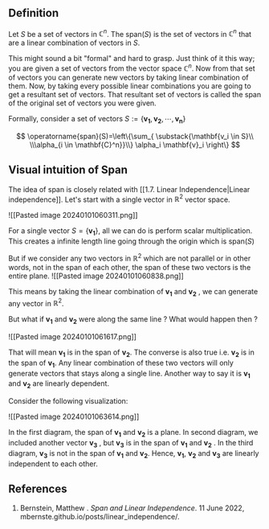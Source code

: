 
## Definition

Let $S$ be a set of vectors in $\mathbb{C}^n$. The $\text{span}(S)$ is the set of vectors in $\mathbb{C}^n$ that are a linear combination of vectors in $S$.  

This might sound a bit "formal" and hard to grasp. Just think of it this way; you are given a set of vectors from the vector space $\mathbb{C}^{n}$. Now from that set of vectors you can generate new vectors by taking linear combination of them. Now, by taking every possible linear combinations you are going to get a resultant set of vectors. That resultant set of vectors is called the span of the original set of vectors you were given. 

Formally, consider a set of vectors $S:=\{ \mathbf{v_1}, \mathbf{v_2},\cdots,\mathbf{v_{n}}\}$

$$
\operatorname{span}(S)=\left\{\sum_{ \substack{\mathbf{v_i \in S}\\ \\\alpha_{i \in \mathbf{C}^n}}\\} \alpha_i \mathbf{v}_i \right\}
$$

## Visual intuition of Span 

The idea of span is closely related with [[1.7. Linear Independence|Linear independence]]. Let's start with a single vector in $\mathbb{R}^2$ vector space. 

![[Pasted image 20240101060311.png]]

For a single vector $S=\{\mathbf{v_1}\}$, all we can do is perform scalar multiplication. This creates a infinite length line going through the origin which is $\text{span}(S)$ 

 But if we consider any two vectors in  $\mathbb{R}^2$ which are not parallel  or in other words, not in the span of each other, the span of these two vectors is the entire plane. 
 ![[Pasted image 20240101060838.png]]

This means by taking the linear combination of $\mathbf{v_1}$ and $\mathbf{v_{2}}$ , we can generate any vector in $\mathbb{R}^2$.

But what if $\mathbf{v_{1}}$ and $\mathbf{v_{2}}$ were along the same line ? What would happen then ?

![[Pasted image 20240101061617.png]]

That will mean $\mathbf{v_{1}}$ is in the span of $\mathbf{v_{2}}$. The converse is also true i.e. $\mathbf{v_{2}}$ is in the span of $\mathbf{v_{1}}$.  Any linear combination of these two vectors will only generate vectors that stays along a single line.  Another way to say it is $\mathbf{v_{1}}$ and $\mathbf{v_{2}}$
are linearly dependent.

Consider the following visualization:

![[Pasted image 20240101063614.png]]

In the first diagram,  the span of $\mathbf{v_{1}}$ and $\mathbf{v_{2}}$ is a plane. In second diagram, we included another vector $\mathbf{v_{3}}$ , but  $\mathbf{v_{3}}$ is in the span of $\mathbf{v_{1}}$ and $\mathbf{v_{2}}$ . In the third diagram, $\mathbf{v_{3}}$ is not in the span of $\mathbf{v_{1}}$ and $\mathbf{v_{2}}$. Hence, $\mathbf{v_{1}}$, $\mathbf{v_{2}}$ and $\mathbf{v_{3}}$ are linearly independent to each other.

## References

1. Bernstein, Matthew . _Span and Linear Independence_. 11 June 2022, mbernste.github.io/posts/linear_independence/.